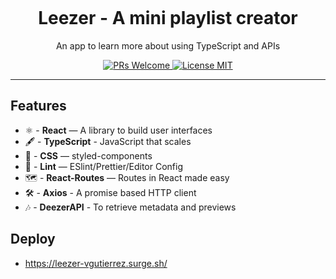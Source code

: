 <h1 align="center">
<br>

<br>
<br>
Leezer - A mini playlist creator
</h1>

<p align="center">An app to learn more about using TypeScript and APIs</p>

<p align="center">
  <a href="http://makeapullrequest.com">
    <img src="https://img.shields.io/badge/PRs-welcome-brightgreen.svg?style=flat-square" alt="PRs Welcome">
  </a>
  <a href="https://opensource.org/licenses/MIT">
    <img src="https://img.shields.io/badge/license-MIT-blue.svg?style=flat-square" alt="License MIT">
    </a>



</p>





<hr />

## Features


- ⚛  - **React** — A library to build user interfaces
- 🖋   - **TypeScript** - JavaScript that scales
- 💅  - **CSS** — styled-components
- 💖  - **Lint** — ESlint/Prettier/Editor Config
- 🗺  - **React-Routes** — Routes in React made easy
-   🛠 - **Axios** - A promise based HTTP client
- 🎶   - **DeezerAPI** - To retrieve metadata and previews


## Deploy
- https://leezer-vgutierrez.surge.sh/
